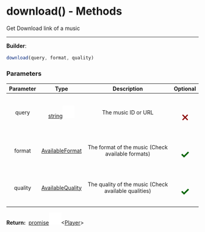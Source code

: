 <!-- This file is generated by a script. Do not edit directly -->
# download() - Methods
Get Download link of a music

---
**Builder**:
````javascript
download(query, format, quality)
````

### Parameters
| Parameter | Type | Description | Optional |
| :---: | :---: | :---: | :---: |
| query | [string![Link](/assets/img/external_link.svg)](https://developer.mozilla.org/en-US/docs/Web/JavaScript/Reference/Global_Objects/String) | The music ID or URL | <h1 style="color: darkred">𐄂</h1> |
| format | [AvailableFormat](/documentation/type/AvailableFormat) | The format of the music (Check available formats) | <h1 style="color: darkgreen">✓</h1> |
| quality | [AvailableQuality](/documentation/type/AvailableQuality) | The quality of the music (Check available qualities) | <h1 style="color: darkgreen">✓</h1> |


<span class="flex_return">**Return:**&nbsp;
[promise![Link](/assets/img/external_link.svg)](https://developer.mozilla.org/en-US/docs/Web/JavaScript/Reference/Global_Objects/Promise)&lt;[Player](/documentation/class/Player)&gt;</span>